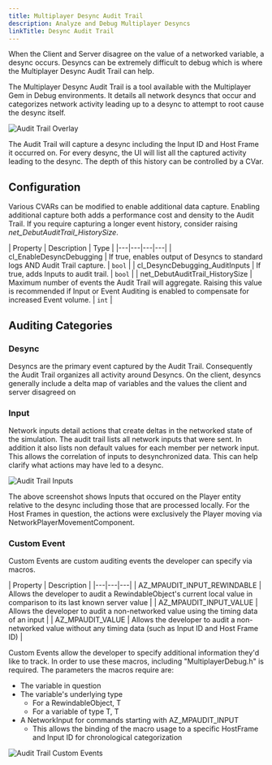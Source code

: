 ```yaml
---
title: Multiplayer Desync Audit Trail
description: Analyze and Debug Multiplayer Desyncs
linkTitle: Desync Audit Trail
---
```


When the Client and Server disagree on the value of a networked variable, a desync occurs. Desyncs can be extremely difficult to debug which is where the Multiplayer Desync Audit Trail can help.

The Multiplayer Desync Audit Trail is a tool available with the Multiplayer Gem in Debug environments. It details all network desyncs that occur and categorizes network activity leading up to a desync to attempt to root cause the desync itself.

![Audit Trail Overlay](/images/user-guide/gems/reference/multiplayer/audit_trail_default.png)

The Audit Trail will capture a desync including the Input ID and Host Frame it occurred on. For every desync, the UI will list all the captured activity leading to the desync. The depth of this history can be controlled by a CVar.

## Configuration
Various CVARs can be modified to enable additional data capture. Enabling additional capture both adds a performance cost and density to the Audit Trail. If you require capturing a longer event history, consider raising *net_DebutAuditTrail_HistorySize*.

| Property | Description | Type |
|---|---|---|---|
| cl_EnableDesyncDebugging | If true, enables output of Desyncs to standard logs AND Audit Trail capture. | `bool` |
| cl_DesyncDebugging_AuditInputs | If true, adds Inputs to audit trail. | `bool` |
| net_DebutAuditTrail_HistorySize | Maximum number of events the Audit Trail will aggregate. Raising this value is recommended if Input or Event Auditing is enabled to compensate for increased Event volume. | `int` |

## Auditing Categories
### Desync

Desyncs are the primary event captured by the Audit Trail. Consequently the Audit Trail organizes all activity around Desyncs. On the client, desyncs generally include a delta map of variables and the values the client and server disagreed on

### Input

Network inputs detail actions that create deltas in the networked state of the simulation. The audit trail lists all network inputs that were sent. In addition it also lists non default values for each member per network input. This allows the correlation of inputs to desynchronized data. This can help clarify what actions may have led to a desync.

![Audit Trail Inputs](/images/user-guide/gems/reference/multiplayer/audit_trail_input.png)

The above screenshot shows Inputs that occured on the Player entity relative to the desync including those that are processed locally. For the Host Frames in question, the actions were exclusively the Player moving via NetworkPlayerMovementComponent.

### Custom Event

Custom Events are custom auditing events the developer can specify via macros.

| Property | Description |
|---|---|---|
| AZ_MPAUDIT_INPUT_REWINDABLE | Allows the developer to audit a RewindableObject's current local value in comparison to its last known server value |
| AZ_MPAUDIT_INPUT_VALUE | Allows the developer to audit a non-networked value using the timing data of an input |
| AZ_MPAUDIT_VALUE | Allows the developer to audit a non-networked value without any timing data (such as Input ID and Host Frame ID) |

Custom Events allow the developer to specify additional information they'd like to track. In order to use these macros, including "MultiplayerDebug.h" is required. The parameters the macros require are:
* The variable in question
* The variable's underlying type
    * For a RewindableObject<T>, T
    * For a variable of type T, T
* A NetworkInput for commands starting with AZ_MPAUDIT_INPUT
    * This allows the binding of the macro usage to a specific HostFrame and Input ID for chronological categorization

![Audit Trail Custom Events](/images/user-guide/gems/reference/multiplayer/audit_trail_event.png)